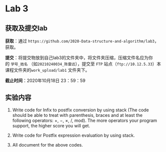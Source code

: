 # Lab 3

## 获取及提交lab

**获取**：通过 `https://github.com/2020-Data-structure-and-algorithm/lab3`，获取。

**提交**：将提交物放到自己lab3的文件夹中，将文件夹压缩，压缩文件名应为你的 `学号_姓名` （如`20210240034_陈雷远`），提交至 `FTP` 站点（`ftp://10.12.5.33`）本课程文件夹的`work_upload/lab1` 文件夹下。

**截止时间**：2020年10月18日 23：59：59

## 实验内容

1. Write code for Infix to postfix conversion by using stack (The code should be able to treat with parenthesis, braces and at least the following operators: +, −, ×, /, mod). The more operators your program support, the higher score you will get.

2. Write code for Postfix expression evaluation by using stack.

3. All document for the above codes.
 